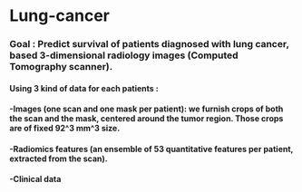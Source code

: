 # Lung-cancer
### Goal : Predict survival of patients diagnosed with lung cancer, based 3-dimensional radiology images (Computed Tomography scanner).

#### Using 3 kind of data for each patients :
#### -Images (one scan and one mask per patient): we furnish crops of both the scan and the mask, centered around the tumor region. Those crops are of fixed 92^3 mm^3 size.
#### -Radiomics features (an ensemble of 53 quantitative features per patient, extracted from the scan).
#### -Clinical data
